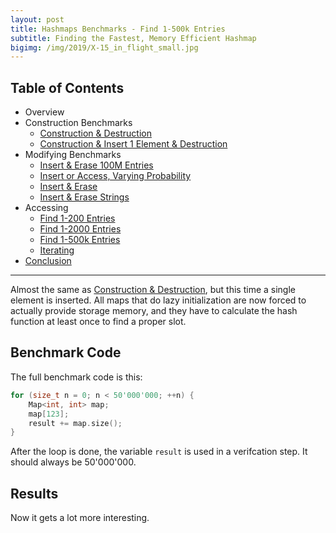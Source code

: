 ```yaml
---
layout: post
title: Hashmaps Benchmarks - Find 1-500k Entries
subtitle: Finding the Fastest, Memory Efficient Hashmap
bigimg: /img/2019/X-15_in_flight_small.jpg
---
```


## Table of Contents

* Overview
* Construction Benchmarks
   * [Construction & Destruction](/2019/04/01/hashmap-benchmarks-02-01-result-CtorDtorEmptyMap/)
   * [Construction & Insert 1 Element & Destruction](/2019/04/01/hashmap-benchmarks-02-02-result-CtorDtorSingleEntryMap/)
* Modifying Benchmarks
   * [Insert & Erase 100M Entries](/2019/04/01/hashmap-benchmarks-03-01-result-InsertHugeInt/)
   * [Insert or Access, Varying Probability](/2019/04/01/hashmap-benchmarks-03-02-result-RandomDistinct2/)
   * [Insert & Erase](/2019/04/01/hashmap-benchmarks-03-03-result-RandomInsertErase/)
   * [Insert & Erase Strings](/2019/04/01/hashmap-benchmarks-03-04-result-RandomInsertEraseStrings/)
* Accessing
   * [Find 1-200 Entries](/2019/04/01/hashmap-benchmarks-04-01-result-RandomFind_200/)
   * [Find 1-2000 Entries](/2019/04/01/hashmap-benchmarks-04-02-result-RandomFind_2000/)
   * [Find 1-500k Entries](/2019/04/01/hashmap-benchmarks-04-03-result-RandomFind_500000/)
   * [Iterating](/2019/04/01/hashmap-benchmarks-04-04-result-IterateIntegers/)
* [Conclusion](/2019/04/01/hashmap-benchmarks-05-conclusion/)


----

Almost the same as [Construction & Destruction](/2019/04/01/hashmap-benchmarks-CtorDtorEmptyMap/), but this time a single element is inserted. All maps that do lazy initialization are now forced to actually provide storage memory, and they have to calculate the hash function at least once to find a proper slot.

## Benchmark Code

The full benchmark code is this: 

```cpp
for (size_t n = 0; n < 50'000'000; ++n) {
    Map<int, int> map;
    map[123];
    result += map.size();
}
```

After the loop is done, the variable `result` is used in a verifcation step. It should always be 50'000'000.

## Results

Now it gets a lot more interesting.

<script src="https://cdn.plot.ly/plotly-latest.min.js"></script>
<div id="id_ac9de32b" style="height:250em"></div>
<script>
    var colors = Plotly.d3.scale.category10().range();
    var m0y = [ "std::unordered_map", "boost::unordered_map", "eastl::hash_map", "phmap::<br>parallel_node_hash_map", "boost::multi_index::<br>hashed_unique", "phmap::<br>parallel_flat_hash_map", "spp::sparse_hash_map", "folly::F14ValueMap", "tsl::hopscotch_map", "folly::F14NodeMap", "tsl::robin_map", "<b>tsl::sparse_map</b>", "ska::bytell_hash_map", "emilib1::HashMap", "robin_hood::<br>unordered_flat_map", "<b>robin_hood::<br>unordered_node_map</b>", "<b>absl::node_hash_map</b>", "<b>phmap::node_hash_map</b>", "<b>absl::flat_hash_map</b>", "<b>phmap::flat_hash_map</b>"];
    var m1y = [ "std::unordered_map", "boost::unordered_map", "eastl::hash_map", "phmap::<br>parallel_node_hash_map", "boost::multi_index::<br>hashed_unique", "phmap::<br>parallel_flat_hash_map", "spp::sparse_hash_map", "folly::F14ValueMap", "tsl::hopscotch_map", "folly::F14NodeMap", "tsl::robin_map", "<b>tsl::sparse_map</b>", "ska::bytell_hash_map", "emilib1::HashMap", "robin_hood::<br>unordered_flat_map", "<b>robin_hood::<br>unordered_node_map</b>", "<b>absl::node_hash_map</b>", "<b>phmap::node_hash_map</b>", "<b>absl::flat_hash_map</b>", "<b>phmap::flat_hash_map</b>"];
    var m2y = [ "std::unordered_map", "boost::unordered_map", "eastl::hash_map", "phmap::<br>parallel_node_hash_map", "boost::multi_index::<br>hashed_unique", "phmap::<br>parallel_flat_hash_map", "spp::sparse_hash_map", "tsl::hopscotch_map", "folly::F14ValueMap", "tsl::robin_map", "folly::F14NodeMap", "<b>tsl::sparse_map</b>", "ska::bytell_hash_map", "emilib1::HashMap", "robin_hood::<br>unordered_flat_map", "<b>robin_hood::<br>unordered_node_map</b>", "<b>absl::node_hash_map</b>", "<b>phmap::node_hash_map</b>", "<b>absl::flat_hash_map</b>", "<b>phmap::flat_hash_map</b>"];
    var m3y = [ "std::unordered_map", "boost::unordered_map", "eastl::hash_map", "phmap::<br>parallel_node_hash_map", "boost::multi_index::<br>hashed_unique", "phmap::<br>parallel_flat_hash_map", "spp::sparse_hash_map", "tsl::hopscotch_map", "folly::F14ValueMap", "tsl::robin_map", "folly::F14NodeMap", "emilib1::HashMap", "<b>tsl::sparse_map</b>", "ska::bytell_hash_map", "absl::node_hash_map", "phmap::node_hash_map", "<b>robin_hood::<br>unordered_node_map</b>", "<b>robin_hood::<br>unordered_flat_map</b>", "<b>absl::flat_hash_map</b>", "<b>phmap::flat_hash_map</b>"];
    var m4y = [ "tsl::sparse_map", "tsl::robin_map", "tsl::hopscotch_map", "spp::sparse_hash_map", "robin_hood::<br>unordered_node_map", "robin_hood::<br>unordered_flat_map", "phmap::<br>parallel_node_hash_map", "phmap::<br>parallel_flat_hash_map", "phmap::node_hash_map", "phmap::flat_hash_map", "emilib1::HashMap", "absl::node_hash_map", "absl::flat_hash_map", "std::unordered_map", "boost::unordered_map", "<b>eastl::hash_map</b>", "boost::multi_index::<br>hashed_unique", "folly::F14ValueMap", "<b>folly::F14NodeMap</b>", "<b>ska::bytell_hash_map</b>"];
    var measurement_names = [ "0% success, 0x00000000ffffffff", "0% success, 0xffffffff00000000", "25% success, 0x00000000ffffffff", "25% success, 0xffffffff00000000", "50% success, 0x00000000ffffffff", "50% success, 0xffffffff00000000", "75% success, 0x00000000ffffffff", "75% success, 0xffffffff00000000", "100% success, 0x00000000ffffffff", "100% success, 0xffffffff00000000" ];

    var data = [
        { x: [ 5.56816e-08, 4.9191700000000005e-08, 3.2362900000000005e-08, 2.60524e-08, 2.5136e-08, 2.0887400000000002e-08, 2.0654200000000002e-08, 1.3406470000000002e-08, 1.7136000000000002e-08, 1.1782319999999999e-08, 1.6390060000000002e-08, 1.3710700000000001e-08, 1.454759e-08, 1.4131950000000001e-08, 7.76349e-09, 7.857080000000001e-09, 9.40206e-09, 9.264260000000001e-09, 8.281190000000001e-09, 8.25094e-09 ],
          y: m0y, name: measurement_names[0] + ' (robin_hood::hash)', type: 'bar', orientation: 'h', yaxis: 'y', marker: { color: colors[0], },
        },
        { x: [ 5.5817500000000003e-08, 4.922480000000001e-08, 3.2394000000000005e-08, 2.60998e-08, 2.51767e-08, 2.08452e-08, 2.0711800000000003e-08, 1.3362160000000002e-08, 1.725798e-08, 1.198599e-08, 1.6411420000000002e-08, 1.3751160000000002e-08, 1.4544950000000001e-08, 1.416715e-08, 7.84265e-09, 7.93915e-09, 9.555229999999999e-09, 9.40788e-09, 8.32616e-09, 8.30022e-09 ],
          y: m0y, name: measurement_names[1] + ' (robin_hood::hash)', type: 'bar', orientation: 'h', yaxis: 'y', marker: { color: colors[1], },
        },
        { x: [ 6.18015e-08, 5.31378e-08, 3.8061100000000005e-08, 3.27902e-08, 2.9475900000000003e-08, 2.6874600000000002e-08, 2.6798300000000002e-08, 1.9526390000000004e-08, 2.08971e-08, 1.9741750000000002e-08, 2.10681e-08, 1.9626429999999998e-08, 1.826571e-08, 1.662313e-08, 1.3214850000000001e-08, 1.3265450000000001e-08, 1.5475490000000002e-08, 1.528674e-08, 1.294014e-08, 1.28224e-08 ],
          y: m0y, name: measurement_names[2] + ' (robin_hood::hash)', type: 'bar', orientation: 'h', yaxis: 'y', marker: { color: colors[2], },
        },
        { x: [ 6.19378e-08, 5.300850000000001e-08, 3.8062899999999996e-08, 3.280340000000001e-08, 2.9435800000000002e-08, 2.6837e-08, 2.68177e-08, 1.948048e-08, 2.12752e-08, 1.9824550000000003e-08, 2.10789e-08, 1.9690240000000003e-08, 1.825968e-08, 1.6635640000000002e-08, 1.324857e-08, 1.3324360000000001e-08, 1.54518e-08, 1.529168e-08, 1.294436e-08, 1.284934e-08 ],
          y: m0y, name: measurement_names[3] + ' (robin_hood::hash)', type: 'bar', orientation: 'h', yaxis: 'y', marker: { color: colors[3], },
        },
        { x: [ 5.891400000000001e-08, 5.2507900000000004e-08, 3.76295e-08, 3.43846e-08, 2.9050700000000004e-08, 2.7701e-08, 2.62059e-08, 2.3599000000000002e-08, 2.35213e-08, 2.3291100000000002e-08, 2.15388e-08, 2.0024300000000004e-08, 1.876206e-08, 1.812942e-08, 1.677011e-08, 1.575506e-08, 1.607125e-08, 1.59459e-08, 1.4388950000000001e-08, 1.4200760000000002e-08 ],
          y: m0y, name: measurement_names[4] + ' (robin_hood::hash)', type: 'bar', orientation: 'h', yaxis: 'y', marker: { color: colors[4], },
        },
        { x: [ 5.8862e-08, 5.245900000000001e-08, 3.76931e-08, 3.4376800000000006e-08, 2.8994500000000002e-08, 2.7710200000000002e-08, 2.62568e-08, 2.3593200000000002e-08, 2.3507900000000002e-08, 2.32712e-08, 2.15732e-08, 2.0054000000000002e-08, 1.879003e-08, 1.815322e-08, 1.678923e-08, 1.576371e-08, 1.609576e-08, 1.5953060000000003e-08, 1.4420680000000001e-08, 1.4189740000000002e-08 ],
          y: m0y, name: measurement_names[5] + ' (robin_hood::hash)', type: 'bar', orientation: 'h', yaxis: 'y', marker: { color: colors[5], },
        },
        { x: [ 5.0249900000000004e-08, 4.73851e-08, 3.3251400000000006e-08, 3.07778e-08, 2.50818e-08, 2.4650600000000002e-08, 2.24773e-08, 2.4559000000000002e-08, 2.2219400000000004e-08, 2.3360300000000002e-08, 1.8793760000000002e-08, 1.6800790000000002e-08, 1.7109180000000002e-08, 1.588706e-08, 1.8036350000000003e-08, 1.670982e-08, 1.4281220000000001e-08, 1.4009580000000001e-08, 1.3053820000000001e-08, 1.29399e-08 ],
          y: m0y, name: measurement_names[6] + ' (robin_hood::hash)', type: 'bar', orientation: 'h', yaxis: 'y', marker: { color: colors[6], },
        },
        { x: [ 5.019260000000001e-08, 4.7335200000000004e-08, 3.3166200000000005e-08, 3.0774200000000006e-08, 2.5043700000000003e-08, 2.4730400000000002e-08, 2.2513500000000002e-08, 2.45506e-08, 2.21087e-08, 2.3273600000000002e-08, 1.881302e-08, 1.683293e-08, 1.706991e-08, 1.589391e-08, 1.806269e-08, 1.675333e-08, 1.427127e-08, 1.397862e-08, 1.3061890000000001e-08, 1.295562e-08 ],
          y: m0y, name: measurement_names[7] + ' (robin_hood::hash)', type: 'bar', orientation: 'h', yaxis: 'y', marker: { color: colors[7], },
        },
        { x: [ 3.92513e-08, 3.8863900000000004e-08, 2.5568900000000003e-08, 2.52796e-08, 1.801012e-08, 2.0240400000000003e-08, 1.8180240000000002e-08, 2.26752e-08, 1.758992e-08, 2.0438900000000003e-08, 1.4389520000000001e-08, 1.3175450000000002e-08, 1.312473e-08, 1.219928e-08, 1.616787e-08, 1.4696570000000001e-08, 1.173082e-08, 1.1678060000000001e-08, 1.143192e-08, 1.1302400000000001e-08 ],
          y: m0y, name: measurement_names[8] + ' (robin_hood::hash)', type: 'bar', orientation: 'h', yaxis: 'y', marker: { color: colors[8], },
        },
        { x: [ 3.92416e-08, 3.88433e-08, 2.55193e-08, 2.5267600000000003e-08, 1.7964480000000002e-08, 2.02472e-08, 1.8177639999999997e-08, 2.2617400000000002e-08, 1.7403600000000003e-08, 2.0559e-08, 1.4371430000000002e-08, 1.314997e-08, 1.3021770000000002e-08, 1.2204960000000001e-08, 1.618193e-08, 1.469964e-08, 1.174861e-08, 1.1625640000000002e-08, 1.13947e-08, 1.1274780000000001e-08 ],
          y: m0y, name: measurement_names[9] + ' (robin_hood::hash)', type: 'bar', orientation: 'h', yaxis: 'y', marker: { color: colors[9], },
            textposition: 'outside',
            text: [ "53.2ns avg<br>20MB", "48.2ns avg<br>23MB", "33.4ns avg<br>11MB", "29.9ns avg<br>17MB", "25.3ns avg<br>27MB", "24.1ns avg<br>12MB", "22.9ns avg<br>0.0MB", "20.7ns avg<br>22MB", "20.3ns avg<br>37MB", "19.8ns avg<br>20MB", "18.4ns avg<br>37MB", "<b>16.7ns avg<br>0.0MB</b>", "16.3ns avg<br>23MB", "15.4ns avg<br>37MB", "14.4ns avg<br>23MB", "<b>13.7ns avg<br>9.5MB</b>", "<b>13.4ns avg<br>21MB</b>", "<b>13.2ns avg<br>23MB</b>", "<b>12.0ns avg<br>24MB</b>", "<b>11.9ns avg<br>25MB</b>" ],
        },
        { x: [ 5.670530000000001e-08, 5.0144200000000006e-08, 3.25034e-08, 2.6275800000000002e-08, 2.6154700000000002e-08, 2.12192e-08, 2.05207e-08, 1.366231e-08, 1.695892e-08, 1.1942340000000001e-08, 1.517302e-08, 1.410984e-08, 1.5164500000000003e-08, 1.479915e-08, 8.63383e-09, 8.695830000000001e-09, 9.948439999999999e-09, 9.86956e-09, 9.02647e-09, 8.72514e-09 ],
          y: m1y, name: measurement_names[0] + ' (absl::Hash)', type: 'bar', orientation: 'h', yaxis: 'y2', marker: { color: colors[0], },
        },
        { x: [ 5.6743700000000005e-08, 5.02113e-08, 3.26325e-08, 2.6449000000000004e-08, 2.6256900000000003e-08, 2.11622e-08, 2.05121e-08, 1.3584580000000002e-08, 1.691823e-08, 1.213221e-08, 1.518473e-08, 1.4125640000000001e-08, 1.520076e-08, 1.4801570000000001e-08, 8.63763e-09, 8.681400000000002e-09, 1.0031539999999999e-08, 9.954240000000001e-09, 9.03485e-09, 8.742960000000001e-09 ],
          y: m1y, name: measurement_names[1] + ' (absl::Hash)', type: 'bar', orientation: 'h', yaxis: 'y2', marker: { color: colors[1], },
        },
        { x: [ 6.17371e-08, 5.39661e-08, 3.78904e-08, 3.3084200000000005e-08, 3.0034500000000003e-08, 2.7177600000000005e-08, 2.70485e-08, 1.9804500000000004e-08, 2.13922e-08, 1.985769e-08, 1.9546230000000002e-08, 1.9971320000000003e-08, 1.905747e-08, 1.789532e-08, 1.424819e-08, 1.4304659999999999e-08, 1.643527e-08, 1.627038e-08, 1.382252e-08, 1.358254e-08 ],
          y: m1y, name: measurement_names[2] + ' (absl::Hash)', type: 'bar', orientation: 'h', yaxis: 'y2', marker: { color: colors[2], },
        },
        { x: [ 6.18046e-08, 5.4064e-08, 3.79325e-08, 3.31262e-08, 3.00041e-08, 2.715e-08, 2.70314e-08, 1.980478e-08, 2.12441e-08, 1.985877e-08, 1.9544860000000002e-08, 1.996556e-08, 1.903787e-08, 1.7913070000000002e-08, 1.426541e-08, 1.4260880000000001e-08, 1.641691e-08, 1.628464e-08, 1.379487e-08, 1.356202e-08 ],
          y: m1y, name: measurement_names[3] + ' (absl::Hash)', type: 'bar', orientation: 'h', yaxis: 'y2', marker: { color: colors[3], },
        },
        { x: [ 5.92919e-08, 5.28767e-08, 3.80641e-08, 3.46994e-08, 2.9542e-08, 2.8206600000000004e-08, 2.65244e-08, 2.40381e-08, 2.2152800000000002e-08, 2.35415e-08, 2.0155200000000002e-08, 2.0506500000000002e-08, 1.975288e-08, 1.8289180000000004e-08, 1.790753e-08, 1.6887660000000003e-08, 1.700214e-08, 1.688972e-08, 1.491293e-08, 1.494046e-08 ],
          y: m1y, name: measurement_names[4] + ' (absl::Hash)', type: 'bar', orientation: 'h', yaxis: 'y2', marker: { color: colors[4], },
        },
        { x: [ 5.93035e-08, 5.28679e-08, 3.8032700000000004e-08, 3.47148e-08, 2.95229e-08, 2.8214200000000005e-08, 2.65262e-08, 2.40044e-08, 2.2180600000000003e-08, 2.3528400000000002e-08, 2.01946e-08, 2.05061e-08, 1.9726190000000002e-08, 1.832631e-08, 1.7884630000000002e-08, 1.698647e-08, 1.699265e-08, 1.686918e-08, 1.491535e-08, 1.493038e-08 ],
          y: m1y, name: measurement_names[5] + ' (absl::Hash)', type: 'bar', orientation: 'h', yaxis: 'y2', marker: { color: colors[5], },
        },
        { x: [ 5.14413e-08, 4.808840000000001e-08, 3.33467e-08, 3.1390000000000005e-08, 2.55647e-08, 2.5398e-08, 2.28712e-08, 2.47275e-08, 2.15771e-08, 2.34219e-08, 1.760106e-08, 1.726026e-08, 1.743e-08, 1.6712870000000004e-08, 1.946428e-08, 1.800535e-08, 1.4794900000000002e-08, 1.463824e-08, 1.3609960000000001e-08, 1.3491320000000001e-08 ],
          y: m1y, name: measurement_names[6] + ' (absl::Hash)', type: 'bar', orientation: 'h', yaxis: 'y2', marker: { color: colors[6], },
        },
        { x: [ 5.1455700000000005e-08, 4.80286e-08, 3.3384500000000004e-08, 3.1376400000000004e-08, 2.5576400000000002e-08, 2.5409600000000002e-08, 2.28847e-08, 2.4773900000000002e-08, 2.1334700000000002e-08, 2.33007e-08, 1.757557e-08, 1.7272950000000002e-08, 1.740198e-08, 1.672872e-08, 1.948639e-08, 1.8011500000000002e-08, 1.4770960000000001e-08, 1.4629300000000001e-08, 1.362373e-08, 1.34788e-08 ],
          y: m1y, name: measurement_names[7] + ' (absl::Hash)', type: 'bar', orientation: 'h', yaxis: 'y2', marker: { color: colors[7], },
        },
        { x: [ 4.0886600000000006e-08, 3.92395e-08, 2.60126e-08, 2.6215e-08, 1.8359320000000002e-08, 2.1103000000000004e-08, 1.8526870000000003e-08, 2.2867900000000005e-08, 1.754729e-08, 2.0414100000000002e-08, 1.405655e-08, 1.3647950000000001e-08, 1.379911e-08, 1.2947700000000002e-08, 1.7307229999999998e-08, 1.595712e-08, 1.2144410000000001e-08, 1.207002e-08, 1.189442e-08, 1.1758800000000002e-08 ],
          y: m1y, name: measurement_names[8] + ' (absl::Hash)', type: 'bar', orientation: 'h', yaxis: 'y2', marker: { color: colors[8], },
        },
        { x: [ 4.07945e-08, 3.9286600000000005e-08, 2.5979500000000004e-08, 2.6234400000000004e-08, 1.8347280000000002e-08, 2.11464e-08, 1.851455e-08, 2.2897100000000002e-08, 1.752276e-08, 2.07253e-08, 1.407182e-08, 1.364076e-08, 1.375164e-08, 1.2951730000000002e-08, 1.732268e-08, 1.5948240000000002e-08, 1.214129e-08, 1.2090940000000001e-08, 1.1850940000000002e-08, 1.175264e-08 ],
          y: m1y, name: measurement_names[9] + ' (absl::Hash)', type: 'bar', orientation: 'h', yaxis: 'y2', marker: { color: colors[9], },
            textposition: 'outside',
            text: [ "54.0ns avg<br>22MB", "48.9ns avg<br>22MB", "33.6ns avg<br>11MB", "30.4ns avg<br>17MB", "25.9ns avg<br>27MB", "24.6ns avg<br>12MB", "23.1ns avg<br>0.0MB", "21.0ns avg<br>22MB", "19.9ns avg<br>37MB", "19.9ns avg<br>20MB", "17.3ns avg<br>37MB", "<b>17.1ns avg<br>0.0MB</b>", "17.0ns avg<br>23MB", "16.1ns avg<br>37MB", "15.5ns avg<br>23MB", "<b>14.8ns avg<br>9.5MB</b>", "<b>14.1ns avg<br>22MB</b>", "<b>14.0ns avg<br>22MB</b>", "<b>12.6ns avg<br>24MB</b>", "<b>12.5ns avg<br>25MB</b>" ],
        },
        { x: [ 6.27187e-08, 5.23211e-08, 3.51346e-08, 3.0023000000000004e-08, 3.10101e-08, 2.5042600000000003e-08, 2.25893e-08, 2.11475e-08, 1.454922e-08, 1.9029600000000004e-08, 1.297702e-08, 1.6913880000000003e-08, 1.805393e-08, 1.8041150000000004e-08, 9.78478e-09, 1.015228e-08, 1.2102810000000002e-08, 1.19858e-08, 1.096249e-08, 1.0940220000000001e-08 ],
          y: m2y, name: measurement_names[0] + ' (folly::hasher)', type: 'bar', orientation: 'h', yaxis: 'y3', marker: { color: colors[0], },
        },
        { x: [ 6.28498e-08, 5.23409e-08, 3.5225e-08, 3.0138e-08, 3.10544e-08, 2.5043600000000004e-08, 2.25447e-08, 2.1138700000000002e-08, 1.445252e-08, 1.899752e-08, 1.309245e-08, 1.688692e-08, 1.805959e-08, 1.8044350000000005e-08, 9.697220000000001e-09, 1.0049280000000001e-08, 1.222926e-08, 1.2072300000000002e-08, 1.1017500000000001e-08, 1.0938480000000001e-08 ],
          y: m2y, name: measurement_names[1] + ' (folly::hasher)', type: 'bar', orientation: 'h', yaxis: 'y3', marker: { color: colors[1], },
        },
        { x: [ 6.78287e-08, 5.62233e-08, 4.0268100000000006e-08, 3.75926e-08, 3.5305900000000006e-08, 3.136360000000001e-08, 2.98257e-08, 2.51754e-08, 2.0961200000000002e-08, 2.412e-08, 2.1214e-08, 2.3302200000000003e-08, 2.21634e-08, 2.09088e-08, 1.5655150000000002e-08, 1.621053e-08, 1.9062319999999998e-08, 1.90544e-08, 1.632625e-08, 1.6322780000000003e-08 ],
          y: m2y, name: measurement_names[2] + ' (folly::hasher)', type: 'bar', orientation: 'h', yaxis: 'y3', marker: { color: colors[2], },
        },
        { x: [ 6.78784e-08, 5.6167e-08, 4.0316800000000005e-08, 3.75708e-08, 3.5252099999999996e-08, 3.1335400000000004e-08, 2.98273e-08, 2.52486e-08, 2.08984e-08, 2.41383e-08, 2.10966e-08, 2.3342200000000002e-08, 2.22554e-08, 2.09137e-08, 1.582941e-08, 1.644075e-08, 1.910127e-08, 1.9030600000000002e-08, 1.633151e-08, 1.6316780000000002e-08 ],
          y: m2y, name: measurement_names[3] + ' (folly::hasher)', type: 'bar', orientation: 'h', yaxis: 'y3', marker: { color: colors[3], },
        },
        { x: [ 6.316790000000001e-08, 5.51666e-08, 3.9962e-08, 3.93388e-08, 3.46589e-08, 3.22298e-08, 3.0171100000000005e-08, 2.66705e-08, 2.4961400000000003e-08, 2.50311e-08, 2.45969e-08, 2.3644500000000004e-08, 2.3331300000000002e-08, 2.23424e-08, 1.9576580000000002e-08, 1.9363679999999998e-08, 1.9943110000000004e-08, 1.991124e-08, 1.7861950000000002e-08, 1.778858e-08 ],
          y: m2y, name: measurement_names[4] + ' (folly::hasher)', type: 'bar', orientation: 'h', yaxis: 'y3', marker: { color: colors[4], },
        },
        { x: [ 6.314650000000002e-08, 5.52395e-08, 3.99003e-08, 3.93272e-08, 3.46634e-08, 3.21988e-08, 3.01781e-08, 2.6690600000000002e-08, 2.49306e-08, 2.50015e-08, 2.45586e-08, 2.36579e-08, 2.33764e-08, 2.23837e-08, 1.96101e-08, 1.942219e-08, 1.998702e-08, 1.992206e-08, 1.7874040000000005e-08, 1.7813520000000002e-08 ],
          y: m2y, name: measurement_names[5] + ' (folly::hasher)', type: 'bar', orientation: 'h', yaxis: 'y3', marker: { color: colors[5], },
        },
        { x: [ 5.2925700000000004e-08, 5.0219e-08, 3.4921700000000004e-08, 3.6078600000000006e-08, 2.91742e-08, 2.9284800000000003e-08, 2.59442e-08, 2.46075e-08, 2.5523000000000003e-08, 2.1719400000000003e-08, 2.42621e-08, 2.01164e-08, 2.05867e-08, 2.0064e-08, 2.1311200000000002e-08, 2.1016100000000003e-08, 1.752581e-08, 1.736092e-08, 1.6455390000000003e-08, 1.629918e-08 ],
          y: m2y, name: measurement_names[6] + ' (folly::hasher)', type: 'bar', orientation: 'h', yaxis: 'y3', marker: { color: colors[6], },
        },
        { x: [ 5.288910000000001e-08, 5.011550000000001e-08, 3.4918e-08, 3.6093000000000004e-08, 2.91847e-08, 2.9319400000000004e-08, 2.5962200000000002e-08, 2.4736100000000003e-08, 2.5490800000000002e-08, 2.17061e-08, 2.41602e-08, 2.01038e-08, 2.0601400000000002e-08, 2.0091e-08, 2.1302500000000002e-08, 2.0977000000000003e-08, 1.7510730000000004e-08, 1.7334800000000002e-08, 1.6455430000000002e-08, 1.6393439999999998e-08 ],
          y: m2y, name: measurement_names[7] + ' (folly::hasher)', type: 'bar', orientation: 'h', yaxis: 'y3', marker: { color: colors[7], },
        },
        { x: [ 4.16203e-08, 4.1401800000000005e-08, 2.75503e-08, 2.97976e-08, 2.1529e-08, 2.41436e-08, 2.1050600000000003e-08, 2.13015e-08, 2.33832e-08, 1.703329e-08, 2.1272e-08, 1.632057e-08, 1.602022e-08, 1.5694790000000002e-08, 1.91039e-08, 1.831869e-08, 1.434743e-08, 1.427864e-08, 1.416544e-08, 1.4031000000000002e-08 ],
          y: m2y, name: measurement_names[8] + ' (folly::hasher)', type: 'bar', orientation: 'h', yaxis: 'y3', marker: { color: colors[8], },
        },
        { x: [ 4.17372e-08, 4.13522e-08, 2.7519600000000002e-08, 2.99324e-08, 2.14919e-08, 2.41116e-08, 2.1084800000000002e-08, 2.13266e-08, 2.3355800000000003e-08, 1.703167e-08, 2.12667e-08, 1.635358e-08, 1.608267e-08, 1.5696350000000003e-08, 1.9120990000000003e-08, 1.83043e-08, 1.4319490000000001e-08, 1.4283680000000001e-08, 1.4199400000000002e-08, 1.4039160000000002e-08 ],
          y: m2y, name: measurement_names[9] + ' (folly::hasher)', type: 'bar', orientation: 'h', yaxis: 'y3', marker: { color: colors[9], },
            textposition: 'outside',
            text: [ "57.7ns avg<br>15MB", "51.1ns avg<br>23MB", "35.6ns avg<br>11MB", "34.6ns avg<br>17MB", "30.3ns avg<br>27MB", "28.4ns avg<br>12MB", "25.9ns avg<br>0.0MB", "23.8ns avg<br>37MB", "21.9ns avg<br>22MB", "21.4ns avg<br>37MB", "20.8ns avg<br>20MB", "<b>20.1ns avg<br>0.0MB</b>", "20.1ns avg<br>23MB", "19.4ns avg<br>37MB", "17.1ns avg<br>23MB", "<b>17.0ns avg<br>9.5MB</b>", "<b>16.6ns avg<br>21MB</b>", "<b>16.5ns avg<br>23MB</b>", "<b>15.2ns avg<br>24MB</b>", "<b>15.1ns avg<br>25MB</b>" ],
        },
        { x: [ 7.001010000000001e-08, 6.207290000000001e-08, 3.95854e-08, 3.4957e-08, 3.84654e-08, 2.8594400000000003e-08, 2.65644e-08, 2.5018300000000002e-08, 1.918848e-08, 2.35023e-08, 1.7087659999999998e-08, 2.2610299999999998e-08, 2.07522e-08, 2.2293200000000004e-08, 1.509993e-08, 1.4983320000000002e-08, 1.2949350000000001e-08, 1.238423e-08, 1.367349e-08, 1.3651520000000001e-08 ],
          y: m3y, name: measurement_names[0] + ' (FNV1a)', type: 'bar', orientation: 'h', yaxis: 'y4', marker: { color: colors[0], },
        },
        { x: [ 7.00754e-08, 6.21989e-08, 3.962420000000001e-08, 3.51898e-08, 3.85253e-08, 2.8669400000000002e-08, 2.6572200000000002e-08, 2.5190899999999998e-08, 1.913412e-08, 2.3517100000000004e-08, 1.719346e-08, 2.2579300000000003e-08, 2.0835e-08, 2.2268200000000002e-08, 1.5201250000000002e-08, 1.51377e-08, 1.289648e-08, 1.232224e-08, 1.373292e-08, 1.3748320000000001e-08 ],
          y: m3y, name: measurement_names[1] + ' (FNV1a)', type: 'bar', orientation: 'h', yaxis: 'y4', marker: { color: colors[1], },
        },
        { x: [ 7.492910000000001e-08, 6.699810000000001e-08, 4.55254e-08, 4.32116e-08, 4.25914e-08, 3.5599800000000004e-08, 3.4236300000000006e-08, 3.0738e-08, 2.6385900000000003e-08, 2.95849e-08, 2.61523e-08, 2.70102e-08, 2.77229e-08, 2.66849e-08, 2.4254800000000004e-08, 2.382e-08, 1.974821e-08, 1.862175e-08, 2.03242e-08, 2.0246800000000002e-08 ],
          y: m3y, name: measurement_names[2] + ' (FNV1a)', type: 'bar', orientation: 'h', yaxis: 'y4', marker: { color: colors[2], },
        },
        { x: [ 7.501189999999999e-08, 6.710370000000001e-08, 4.5528e-08, 4.31918e-08, 4.25489e-08, 3.5624e-08, 3.42401e-08, 3.0787e-08, 2.64369e-08, 2.9595700000000003e-08, 2.6238300000000003e-08, 2.70141e-08, 2.7769500000000003e-08, 2.6704600000000005e-08, 2.42874e-08, 2.38482e-08, 1.9524500000000004e-08, 1.8437900000000004e-08, 2.0353900000000003e-08, 2.0269400000000003e-08 ],
          y: m3y, name: measurement_names[3] + ' (FNV1a)', type: 'bar', orientation: 'h', yaxis: 'y4', marker: { color: colors[3], },
        },
        { x: [ 7.152990000000001e-08, 6.499690000000002e-08, 4.55034e-08, 4.4517200000000005e-08, 4.13824e-08, 3.7298200000000005e-08, 3.44719e-08, 3.245750000000001e-08, 3.11476e-08, 3.0226900000000004e-08, 3.0175000000000004e-08, 2.7658000000000002e-08, 2.84162e-08, 2.78611e-08, 2.4778100000000004e-08, 2.4672400000000003e-08, 2.372e-08, 2.31745e-08, 2.2474e-08, 2.22964e-08 ],
          y: m3y, name: measurement_names[4] + ' (FNV1a)', type: 'bar', orientation: 'h', yaxis: 'y4', marker: { color: colors[4], },
        },
        { x: [ 7.163380000000001e-08, 6.49778e-08, 4.5577e-08, 4.4564e-08, 4.13502e-08, 3.7382599999999996e-08, 3.44846e-08, 3.2413800000000004e-08, 3.11779e-08, 3.01793e-08, 3.0123600000000004e-08, 2.7662500000000004e-08, 2.8381e-08, 2.79569e-08, 2.4793000000000002e-08, 2.4632400000000004e-08, 2.37985e-08, 2.3166e-08, 2.2455100000000004e-08, 2.2308e-08 ],
          y: m3y, name: measurement_names[5] + ' (FNV1a)', type: 'bar', orientation: 'h', yaxis: 'y4', marker: { color: colors[5], },
        },
        { x: [ 6.24654e-08, 5.9524500000000005e-08, 3.9897099999999995e-08, 4.10556e-08, 3.55093e-08, 3.38254e-08, 3.026660000000001e-08, 2.91193e-08, 3.15277e-08, 2.6959600000000003e-08, 2.9745700000000004e-08, 2.57277e-08, 2.49141e-08, 2.41439e-08, 2.22301e-08, 2.2046e-08, 2.5136200000000002e-08, 2.5166900000000004e-08, 2.0845300000000002e-08, 2.0816400000000004e-08 ],
          y: m3y, name: measurement_names[6] + ' (FNV1a)', type: 'bar', orientation: 'h', yaxis: 'y4', marker: { color: colors[6], },
        },
        { x: [ 6.247730000000001e-08, 5.9591100000000006e-08, 3.97472e-08, 4.1084600000000005e-08, 3.54812e-08, 3.39764e-08, 3.02941e-08, 2.91685e-08, 3.15526e-08, 2.6922200000000002e-08, 2.9676300000000003e-08, 2.5719199999999998e-08, 2.4915500000000002e-08, 2.4200500000000002e-08, 2.21967e-08, 2.2048600000000003e-08, 2.50414e-08, 2.51256e-08, 2.0856800000000002e-08, 2.08336e-08 ],
          y: m3y, name: measurement_names[7] + ' (FNV1a)', type: 'bar', orientation: 'h', yaxis: 'y4', marker: { color: colors[7], },
        },
        { x: [ 5.06207e-08, 4.9766699999999995e-08, 3.1780400000000006e-08, 3.4646000000000005e-08, 2.6631800000000002e-08, 2.8214e-08, 2.5343e-08, 2.4978900000000003e-08, 2.8791000000000003e-08, 2.21574e-08, 2.6261700000000004e-08, 2.04637e-08, 2.08107e-08, 1.9673630000000003e-08, 1.842935e-08, 1.831994e-08, 2.24499e-08, 2.32253e-08, 1.818925e-08, 1.798614e-08 ],
          y: m3y, name: measurement_names[8] + ' (FNV1a)', type: 'bar', orientation: 'h', yaxis: 'y4', marker: { color: colors[8], },
        },
        { x: [ 5.0692e-08, 4.97732e-08, 3.16266e-08, 3.45954e-08, 2.6627100000000003e-08, 2.8277200000000003e-08, 2.5295900000000005e-08, 2.47543e-08, 2.8773500000000003e-08, 2.20756e-08, 2.60845e-08, 2.04405e-08, 2.0758e-08, 1.9804930000000002e-08, 1.8427950000000002e-08, 1.8316640000000002e-08, 2.2459500000000003e-08, 2.3269800000000002e-08, 1.819073e-08, 1.808904e-08 ],
          y: m3y, name: measurement_names[9] + ' (FNV1a)', type: 'bar', orientation: 'h', yaxis: 'y4', marker: { color: colors[9], },
            textposition: 'outside',
            text: [ "65.9ns avg<br>20MB", "60.7ns avg<br>21MB", "40.4ns avg<br>11MB", "39.7ns avg<br>16MB", "36.9ns avg<br>27MB", "32.7ns avg<br>12MB", "30.2ns avg<br>0.0MB", "28.5ns avg<br>37MB", "27.4ns avg<br>22MB", "26.5ns avg<br>37MB", "25.9ns avg<br>20MB", "24.7ns avg<br>37MB", "<b>24.5ns avg<br>0.0MB</b>", "24.2ns avg<br>23MB", "21.0ns avg<br>22MB", "20.8ns avg<br>23MB", "<b>20.8ns avg<br>9.5MB</b>", "<b>20.5ns avg<br>23MB</b>", "<b>19.1ns avg<br>24MB</b>", "<b>19.0ns avg<br>25MB</b>" ],
        },
        { x: [ 0, 0, 0, 0, 0, 0, 0, 0, 0, 0, 0, 0, 0, 5.333970000000001e-08, 4.48658e-08, 3.04358e-08, 2.3442800000000003e-08, 1.230374e-08, 1.092922e-08, 1.3412290000000001e-08 ],
          y: m4y, name: measurement_names[0] + ' (Identity)', type: 'bar', orientation: 'h', yaxis: 'y5', marker: { color: colors[0], },
        },
        { x: [ 0, 0, 0, 0, 0, 0, 0, 0, 0, 0, 0, 0, 0, 5.34479e-08, 4.5074900000000006e-08, 3.05427e-08, 2.3515300000000002e-08, 1.2305990000000001e-08, 1.1063020000000001e-08, 1.339651e-08 ],
          y: m4y, name: measurement_names[1] + ' (Identity)', type: 'bar', orientation: 'h', yaxis: 'y5', marker: { color: colors[1], },
        },
        { x: [ 0, 0, 0, 0, 0, 0, 0, 0, 0, 0, 0, 0, 0, 5.88813e-08, 4.87268e-08, 3.55718e-08, 2.7236600000000002e-08, 1.84678e-08, 1.8760390000000002e-08, 1.6794770000000002e-08 ],
          y: m4y, name: measurement_names[2] + ' (Identity)', type: 'bar', orientation: 'h', yaxis: 'y5', marker: { color: colors[2], },
        },
        { x: [ 0, 0, 0, 0, 0, 0, 0, 0, 0, 0, 0, 0, 0, 5.88515e-08, 4.86893e-08, 3.56213e-08, 2.71758e-08, 1.8478730000000003e-08, 1.880877e-08, 1.679864e-08 ],
          y: m4y, name: measurement_names[3] + ' (Identity)', type: 'bar', orientation: 'h', yaxis: 'y5', marker: { color: colors[3], },
        },
        { x: [ 0, 0, 0, 0, 0, 0, 0, 0, 0, 0, 0, 0, 0, 5.5973800000000005e-08, 4.77987e-08, 3.46392e-08, 2.7448000000000002e-08, 2.25259e-08, 2.22405e-08, 1.780558e-08 ],
          y: m4y, name: measurement_names[4] + ' (Identity)', type: 'bar', orientation: 'h', yaxis: 'y5', marker: { color: colors[4], },
        },
        { x: [ 0, 0, 0, 0, 0, 0, 0, 0, 0, 0, 0, 0, 0, 5.57367e-08, 4.78161e-08, 3.4572600000000006e-08, 2.7431400000000004e-08, 2.2547e-08, 2.23725e-08, 1.7851830000000002e-08 ],
          y: m4y, name: measurement_names[5] + ' (Identity)', type: 'bar', orientation: 'h', yaxis: 'y5', marker: { color: colors[5], },
        },
        { x: [ 0, 0, 0, 0, 0, 0, 0, 0, 0, 0, 0, 0, 0, 4.78063e-08, 4.2993800000000003e-08, 3.03283e-08, 2.3344300000000003e-08, 2.33882e-08, 2.21433e-08, 1.536894e-08 ],
          y: m4y, name: measurement_names[6] + ' (Identity)', type: 'bar', orientation: 'h', yaxis: 'y5', marker: { color: colors[6], },
        },
        { x: [ 0, 0, 0, 0, 0, 0, 0, 0, 0, 0, 0, 0, 0, 4.7763200000000006e-08, 4.29643e-08, 3.0414900000000006e-08, 2.3339500000000002e-08, 2.3312700000000002e-08, 2.2199800000000003e-08, 1.5405390000000003e-08 ],
          y: m4y, name: measurement_names[7] + ' (Identity)', type: 'bar', orientation: 'h', yaxis: 'y5', marker: { color: colors[7], },
        },
        { x: [ 0, 0, 0, 0, 0, 0, 0, 0, 0, 0, 0, 0, 0, 3.72382e-08, 3.48726e-08, 2.4466400000000004e-08, 1.675333e-08, 2.1378e-08, 1.9472519999999998e-08, 1.1949970000000001e-08 ],
          y: m4y, name: measurement_names[8] + ' (Identity)', type: 'bar', orientation: 'h', yaxis: 'y5', marker: { color: colors[8], },
        },
        { x: [ 0, 0, 0, 0, 0, 0, 0, 0, 0, 0, 0, 0, 0, 3.71699e-08, 3.486290000000001e-08, 2.4439e-08, 1.6754099999999998e-08, 2.13136e-08, 1.950713e-08, 1.1960650000000001e-08 ],
          y: m4y, name: measurement_names[9] + ' (Identity)', type: 'bar', orientation: 'h', yaxis: 'y5', marker: { color: colors[9], },
            textposition: 'outside',
            text: [ "timeout", "timeout", "timeout", "timeout", "timeout", "timeout", "timeout", "timeout", "timeout", "timeout", "timeout", "timeout", "timeout", "50.6ns avg<br>22MB", "43.9ns avg<br>23MB", "<b>31.1ns avg<br>11MB</b>", "23.6ns avg<br>27MB", "19.6ns avg<br>22MB", "<b>18.7ns avg<br>20MB</b>", "<b>15.1ns avg<br>23MB</b>" ],
        },
    ];

    var layout = {
        // title: { text: 'RandomFind_500000'},
        grid: {
            ygap: 0.1,
            subplots: [
            ['xy'],
            ['xy2'],
            ['xy3'],
            ['xy4'],
            ['xy5'],
        ] },

        barmode: 'stack',
        yaxis: { title: 'robin_hood::hash', automargin: true, },
        yaxis2: { title: 'absl::Hash', automargin: true, },
        yaxis3: { title: 'folly::hasher', automargin: true, },
        yaxis4: { title: 'FNV1a', automargin: true, },
        yaxis5: { title: 'Identity', automargin: true, },
        xaxis: { automargin: true, },
        legend: { traceorder: 'normal' },
        margin: { pad: 0, l:0, r:0, t:0, b:0, },
        showlegend:false,
    };

    Plotly.newPlot('id_ac9de32b', data, layout);
</script>
